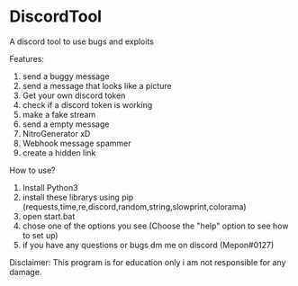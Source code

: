 # DiscordTool
A discord tool to use bugs and exploits

Features:

1. send a buggy message
2. send a message that looks like a picture
3. Get your own discord token
4. check if a discord token is working
5. make a fake stream
6. send a empty message
7. NitroGenerator xD
8. Webhook message spammer
9. create a hidden link


How to use?

1. Install Python3
2. install these librarys using pip (requests,time,re,discord,random,string,slowprint,colorama)
3. open start.bat
4. chose one of the options you see (Choose the "help" option to see how to set up)
5. if you have any questions or bugs dm me on discord (Mepon#0127)

Disclaimer:
This program is for education only i am not responsible for any damage.


